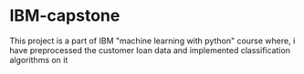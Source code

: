 # IBM-capstone
This project is a part of IBM "machine learning with python" course where, i have preprocessed the customer loan data and implemented classification algorithms on it
